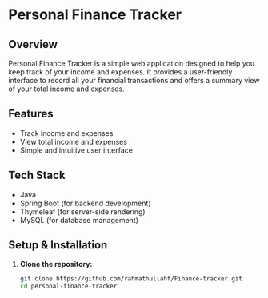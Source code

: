 # Personal Finance Tracker

## Overview
Personal Finance Tracker is a simple web application designed to help you keep track of your income and expenses. It provides a user-friendly interface to record all your financial transactions and offers a summary view of your total income and expenses.

## Features
- Track income and expenses
- View total income and expenses
- Simple and intuitive user interface

## Tech Stack
- Java
- Spring Boot (for backend development)
- Thymeleaf (for server-side rendering)
- MySQL (for database management)

## Setup & Installation
1. **Clone the repository:**
   ```sh
   git clone https://github.com/rahmathullahf/Finance-tracker.git
   cd personal-finance-tracker
